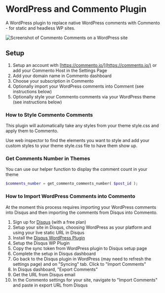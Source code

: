 # WordPress and Commento Plugin

A WordPress plugin to replace native WordPress comments with Commento - for static and headless WP sites.

![Screenshot of Commento Comments on a WordPress site](https://tmp.f8.n0.cdn.getcloudapp.com/items/yAuv2b9l/Screen+Shot+2020-02-25+at+7.52.45+PM.png?v=1d5ca86744a2d8abce1becfac8ea87d9 "Commento Comments on WordPress site")

## Setup

1. Setup an account with [https://commento.io/](https://commento.io/) or add your Commento Host in the Settings Page
2. Add your domain name in Commento dashboard
3. Choose your subscription in Commento
4. Optionally import your WordPress comments into Comment (see instructions below)
5. Optionally style your Commento comments via your WordPress theme (see instructions below)

### How to Style Commento Comments

This plugin will automatically take any styles from your theme style.css and apply them to Commento.

Use web inspector to find the elements you want to style and add your custom styles to your theme style.css file to have them show up.

### Get Comments Number in Themes
You can use our helper function to display the comment count in your theme
```php
$comments_number = get_commento_comments_number( $post_id );
```

### How to Import WordPress Comments into Commento

At the moment this process requires importing your WordPress comments into Disqus and then importing the comments from Disqus into Commento.

1. Sign up for [Disqus](https://disqus.com/) (with a free plan)
2. Setup your site in Disqus, choosing WordPress as your platform and using your live static URL in Disqus
3. Install the [Disqus WordPress Plugin](https://wordpress.org/plugins/disqus-comment-system/)
4. Setup the Disqus WP Plugin
5. Copy the sync token from WordPress plugin to Disqus setup page
6. Complete the setup in Disqus dashboard
7. Go back to the Disqus plugin in WordPress (may need to refresh the settings page) and on "Syncing" tab. Click to "Import Comments"
8. In Disqus dashboard, "Export Comments"
9. Get the URL from Disqus email
10. In the Commento settings for your site, navigate to "Import Comments" and paste in export URL from Disqus
